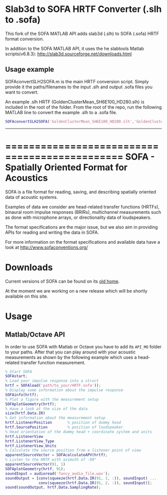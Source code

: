 # Slab3d to SOFA HRTF Converter (.slh to .sofa)

This fork of the SOFA MATLAB API adds slab3d (.slh) to SOFA (.sofa) HRTF format conversion. 

In addition to the SOFA MATLAB API, it uses the he slabtools Matlab scripts(v6.8.3):
    http://slab3d.sourceforge.net/downloads.html

## Usage example

SOFAconvertSLH2SOFA.m is the main HRTF conversion script. 
Simply provide it the paths/filenames to the input .slh and output .sofa files you want to convert. 

An example .slh HRTF (GoldenClusterMean_SH6E100_HD280.slh) is included in the root of the folder. 
From the root of the repo, run the following MATLAB line to convert the example .slh to a .sofa file.

```matlab
SOFAconvertSLH2SOFA('GoldenClusterMean_SH6E100_HD280.slh','GoldenClusterMean_SH6E100_HD280.sofa')
```      


----------------------------------------------

==============================================
SOFA - Spatially Oriented Format for Acoustics
==============================================

SOFA is a file format for reading, saving, and describing spatially
oriented data of acoustic systems.

Examples of data we consider are head-related transfer functions (HRTFs),
binaural room impulse responses (BRIRs), multichannel measurements such as done
with microphone arrays, or directionality data of loudspeakers.

The format specifications are the major issue, but we also aim in providing APIs
for reading and writing the data in SOFA.

For more information on the format specifications and available data have a look
at http://www.sofaconventions.org/


Downloads
=========

Current versions of SOFA can be found on its [old
home](http://sourceforge.net/projects/sofacoustics/files/?source=navbar).

At the moment we are working on a new release which will be shortly available on
this site.


Usage
=====

## Matlab/Octave API

In order to use SOFA with Matlab or Octave you have to add its `API_MO` folder
to your paths. After that you can play around with your acoustic measurements
as shown by the following example which uses a head-related transfer function
measurement.

```matlab
% Start SOFA
SOFAstart;
% Load your impulse response into a struct
hrtf = SOFAload('path/to_your/HRTF.sofa'));
% Display some information about the impulse response
SOFAinfo(hrtf);
% Plot a figure with the measurement setup
SOFAplotGeometry(hrtf);
% Have a look at the size of the data
size(hrtf.Data.IR)
% Get information about the measurement setup
hrtf.ListenerPosition       % position of dummy head
hrtf.SourcePosition         % position of loudspeaker
% Head orientation of the dummy head + coordinate system and units
hrtf.ListenerView
hrtf.ListenerView_Type
hrtf.ListenerView_Units
% Calculate the source position from a listener point of view
apparentSourceVector = SOFAcalculateAPV(hrtf);
% Listen to the HRTF with azimuth of -90°
apparentSourceVector(91, 1)
SOFAplotGeometry(hrtf, 91);
soundInput = audioread('fancy_audio_file.wav');
soundOutput = [conv(squeeze(hrtf.Data.IR(91, 1, :)), soundInput) ...
               conv(squeeze(hrtf.Data.IR(91, 2, :)), soundInput)];
sound(soundOutput, hrtf.Data.SamplingRate);
```
